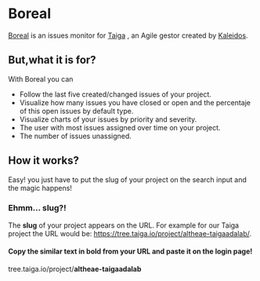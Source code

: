 

# Boreal
[Boreal](https://adalab.github.io/Boreal/) is an issues monitor for [Taiga](https://taiga.io/) , an Agile gestor created by [Kaleidos](http://kaleidos.net/).
## But,what it is for?
With Boreal you can
  + Follow the last five created/changed issues of your project.
  + Visualize  how many issues you have closed or open and the percentaje of this open issues by default type.
  + Visualize charts of your issues by priority and severity.
  + The user with most issues assigned over time  on your project.
  + The number of issues unassigned.
## How it works?
  Easy! you just have to put the slug of your project on the search input and the magic happens!
  ### Ehmm... slug?!
  The **slug** of your project appears on the URL.
  For example for our Taiga project the URL would be: https://tree.taiga.io/project/altheae-taigaadalab/.
  #### Copy the similar text in bold from your URL and paste it on the login page!
  tree.taiga.io/project/**altheae-taigaadalab**
 
  
  
  
